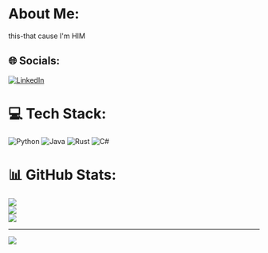 # About Me:
this-that cause I'm HIM


## 🌐 Socials:
[![LinkedIn](https://img.shields.io/badge/LinkedIn-%230077B5.svg?logo=linkedin&logoColor=white)](https://linkedin.com/in/https://www.linkedin.com/in/brandon-nyakea-6a7aa7270?lipi=urn%3Ali%3Apage%3Ad_flagship3_profile_view_base_contact_details%3B9LwVdBajQDOm5rSPUPTtxw%3D%3D) 

# 💻 Tech Stack:
![Python](https://img.shields.io/badge/python-3670A0?style=for-the-badge&logo=python&logoColor=ffdd54) ![Java](https://img.shields.io/badge/java-%23ED8B00.svg?style=for-the-badge&logo=java&logoColor=white) ![Rust](https://img.shields.io/badge/rust-%23000000.svg?style=for-the-badge&logo=rust&logoColor=white) ![C#](https://img.shields.io/badge/c#-%2300599C.svg?style=for-the-badge&logo=c%2B%2B&logoColor=white)
# 📊 GitHub Stats:
![](https://github-readme-stats.vercel.app/api?username=brandonthis-that&theme=dark&hide_border=false&include_all_commits=false&count_private=false)<br/>
![](https://github-readme-streak-stats.herokuapp.com/?user=brandonthis-that&theme=dark&hide_border=false)<br/>
![](https://github-readme-stats.vercel.app/api/top-langs/?username=brandonthis-that&theme=dark&hide_border=false&include_all_commits=false&count_private=false&layout=compact)

---
[![](https://visitcount.itsvg.in/api?id=brandonthis-that&icon=0&color=0)](https://visitcount.itsvg.in)

<!-- Proudly created with GPRM ( https://gprm.itsvg.in ) -->

